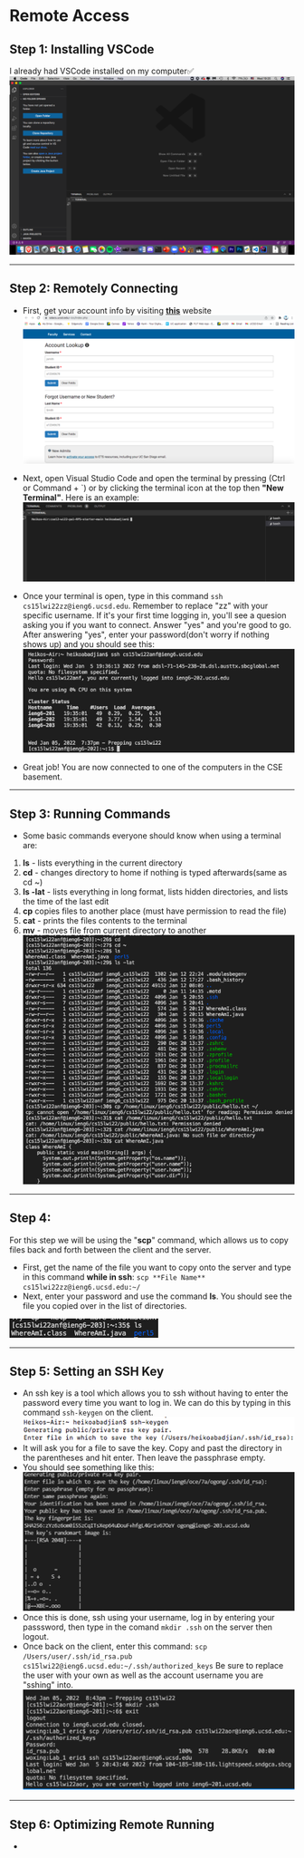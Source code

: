# Remote Access

## Step 1: Installing VSCode
I already had VSCode installed on my computer✅
![VSCode](images/vscodess.png)

---

## Step 2: Remotely Connecting

* First, get your account info by visiting **[this](https://sdacs.ucsd.edu/~icc/index.php)** website
![Account](images/account.png)

* Next, open Visual Studio Code and open the terminal by pressing (Ctrl or Command + `) or by clicking the terminal icon at the top then **"New Terminal"**.
Here is an example:
![Terminal2](images/terminal2.png)

* Once your terminal is open, type in this command ```ssh cs15lwi22zz@ieng6.ucsd.edu```. Remember to replace "zz" with your specific username. If it's your first time logging in, you'll see a quesion asking you if you want to connect. Answer "yes" and you're good to go. After answering "yes", enter your password(don't worry if nothing shows up) and you should see this: 
![SuccessfulSSH](images/successfulSSH.png)

* Great job! You are now connected to one of the computers in the CSE basement. 


***

## Step 3: Running Commands

* Some basic commands everyone should know when using a terminal are:
1. **ls** - lists everything in the current directory
2. **cd** - changes directory to home if nothing is typed afterwards(same as cd ~)
3. **ls -lat** - lists everything in long format, lists hidden directories, and lists the time of the last edit 
4. **cp** copies files to another place (must have permission to read the file)
5. **cat** - prints the files contents to the terminal
6. **mv** - moves file from current directory to another
![CommandLineArgs](images/commandLineArgs.png)

***
## Step 4:
For this step we will be using the "**scp**" command, which allows us to copy files back and forth between the client and the server.
* First, get the name of the file you want to copy onto the server and type in this command **while in ssh**: ```scp **File Name** cs15lwi22zz@ieng6.ucsd.edu:~/```
* Next, enter your password and use the command **ls**. You should see the file you copied over in the list of directories.

![ls](images/ls.png)

***
## Step 5: Setting an SSH Key

* An ssh key is a tool which allows you to ssh without having to enter the password every time you want to log in. We can do this by typing in this command ```ssh-keygen``` on the client.
![SSH2](images/ssh2.png)
* It will ask you for a file to save the key. Copy and past the directory in the parentheses and hit enter. Then leave the passphrase empty.
* You should see something like this:
![SSH1](images/ssh.png)
* Once this is done, ssh using your username, log in by entering your passsword, then type in the comand ```mkdir .ssh``` on the server then logout.
* Once back on the client, enter this command: ```scp /Users/user/.ssh/id_rsa.pub cs15lwi22@ieng6.ucsd.edu:~/.ssh/authorized_keys``` Be sure to replace the user with your own as well as the account username you are "sshing" into. 
![SSH3](images/ssh3.png)
***
## Step 6: Optimizing Remote Running
* 


